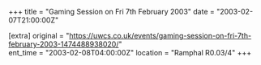 +++
title = "Gaming Session on Fri 7th February 2003"
date = "2003-02-07T21:00:00Z"

[extra]
original = "https://uwcs.co.uk/events/gaming-session-on-fri-7th-february-2003-1474488938020/"    
ent_time = "2003-02-08T04:00:00Z"
location = "Ramphal R0.03/4"
+++



